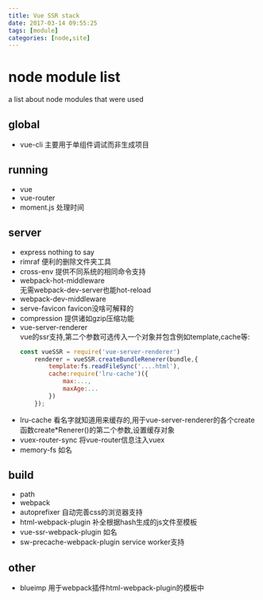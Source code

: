 ```yaml
---
title: Vue SSR stack
date: 2017-03-14 09:55:25
tags: [module]
categories: [node,site]
---
```

# node module list

a list about node modules that were used

## global

* vue-cli   主要用于单组件调试而非生成项目

## running

* vue
* vue-router
* moment.js 处理时间

## server

* express   nothing to say
* rimraf    便利的删除文件夹工具
* cross-env   提供不同系统的相同命令支持
* webpack-hot-middleware  
    无需webpack-dev-server也能hot-reload  
* webpack-dev-middleware  
* serve-favicon favicon没啥可解释的
* compression   提供诸如gzip压缩功能
* vue-server-renderer  
    vue的ssr支持,第二个参数可选传入一个对象并包含例如template,cache等:  
    ```js
    const vueSSR = require('vue-server-renderer')
        renderer = vueSSR.createBundleRenerer(bundle,{
            template:fs.readFileSync('....html'),
            cache:require('lru-cache')({
                max:...,
                maxAge:...
            })
        });

    ```
* lru-cache 看名字就知道用来缓存的,用于vue-server-renderer的各个create函数create*Renerer()的第二个参数,设置缓存对象
* vuex-router-sync  将vue-router信息注入vuex
* memory-fs 如名

## build

* path
* webpack
* autoprefixer  自动完善css的浏览器支持
* html-webpack-plugin   补全根据hash生成的js文件至模板
* vue-ssr-webpack-plugin    如名
* sw-precache-webpack-plugin    service worker支持

## other

* blueimp  用于webpack插件html-webpack-plugin的模板中